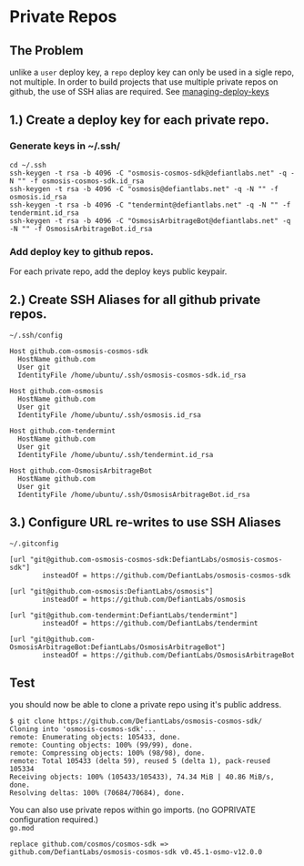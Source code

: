# Private Repos

## The Problem
unlike a `user` deploy key, a `repo` deploy key can only be used in a sigle repo, not multiple.  In order to build projects that use multiple private repos on github, the use of SSH alias are required.  See [managing-deploy-keys](https://docs.github.com/en/developers/overview/managing-deploy-keys#using-multiple-repositories-on-one-server)

## 1.) Create a deploy key for each private repo.

### Generate keys in ~/.ssh/
```
cd ~/.ssh
ssh-keygen -t rsa -b 4096 -C "osmosis-cosmos-sdk@defiantlabs.net" -q -N "" -f osmosis-cosmos-sdk.id_rsa
ssh-keygen -t rsa -b 4096 -C "osmosis@defiantlabs.net" -q -N "" -f osmosis.id_rsa
ssh-keygen -t rsa -b 4096 -C "tendermint@defiantlabs.net" -q -N "" -f tendermint.id_rsa
ssh-keygen -t rsa -b 4096 -C "OsmosisArbitrageBot@defiantlabs.net" -q -N "" -f OsmosisArbitrageBot.id_rsa
```
### Add deploy key to github repos.

For each private repo, add the deploy keys public keypair.  

## 2.) Create SSH Aliases for all github private repos.
`~/.ssh/config`
```
Host github.com-osmosis-cosmos-sdk
  HostName github.com
  User git
  IdentityFile /home/ubuntu/.ssh/osmosis-cosmos-sdk.id_rsa

Host github.com-osmosis
  HostName github.com
  User git
  IdentityFile /home/ubuntu/.ssh/osmosis.id_rsa

Host github.com-tendermint
  HostName github.com
  User git
  IdentityFile /home/ubuntu/.ssh/tendermint.id_rsa

Host github.com-OsmosisArbitrageBot
  HostName github.com
  User git
  IdentityFile /home/ubuntu/.ssh/OsmosisArbitrageBot.id_rsa
```

## 3.) Configure URL re-writes to use SSH Aliases
`~/.gitconfig`
```
[url "git@github.com-osmosis-cosmos-sdk:DefiantLabs/osmosis-cosmos-sdk"]
        insteadOf = https://github.com/DefiantLabs/osmosis-cosmos-sdk

[url "git@github.com-osmosis:DefiantLabs/osmosis"]
        insteadOf = https://github.com/DefiantLabs/osmosis

[url "git@github.com-tendermint:DefiantLabs/tendermint"]
        insteadOf = https://github.com/DefiantLabs/tendermint

[url "git@github.com-OsmosisArbitrageBot:DefiantLabs/OsmosisArbitrageBot"]
        insteadOf = https://github.com/DefiantLabs/OsmosisArbitrageBot
```

## Test
you should now be able to clone a private repo using it's public address.

```
$ git clone https://github.com/DefiantLabs/osmosis-cosmos-sdk/
Cloning into 'osmosis-cosmos-sdk'...
remote: Enumerating objects: 105433, done.
remote: Counting objects: 100% (99/99), done.
remote: Compressing objects: 100% (98/98), done.
remote: Total 105433 (delta 59), reused 5 (delta 1), pack-reused 105334
Receiving objects: 100% (105433/105433), 74.34 MiB | 40.86 MiB/s, done.
Resolving deltas: 100% (70684/70684), done.
```

You can also use private repos within go imports. (no GOPRIVATE configuration required.)  
`go.mod`
```
replace github.com/cosmos/cosmos-sdk => github.com/DefiantLabs/osmosis-cosmos-sdk v0.45.1-osmo-v12.0.0
```